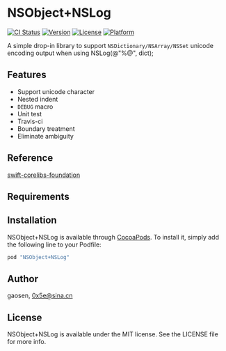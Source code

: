 # NSObject+NSLog

[![CI Status](http://img.shields.io/travis/0x5e/NSObject-NSLog.svg?style=flat)](https://travis-ci.org/0x5e/NSObject-NSLog)
[![Version](https://img.shields.io/cocoapods/v/NSObject+NSLog.svg?style=flat)](http://cocoapods.org/pods/NSObject+NSLog)
[![License](https://img.shields.io/cocoapods/l/NSObject+NSLog.svg?style=flat)](http://cocoapods.org/pods/NSObject+NSLog)
[![Platform](https://img.shields.io/cocoapods/p/NSObject+NSLog.svg?style=flat)](http://cocoapods.org/pods/NSObject+NSLog)

A simple drop-in library to support `NSDictionary/NSArray/NSSet` unicode encoding output when using NSLog(@"%@", dict);

## Features

- Support unicode character
- Nested indent
- `DEBUG` macro
- Unit test
- Travis-ci
- Boundary treatment
- Eliminate ambiguity

## Reference

[swift-corelibs-foundation](https://github.com/apple/swift-corelibs-foundation/)

## Requirements

## Installation

NSObject+NSLog is available through [CocoaPods](http://cocoapods.org). To install
it, simply add the following line to your Podfile:

```ruby
pod "NSObject+NSLog"
```

## Author

gaosen, 0x5e@sina.cn

## License

NSObject+NSLog is available under the MIT license. See the LICENSE file for more info.
